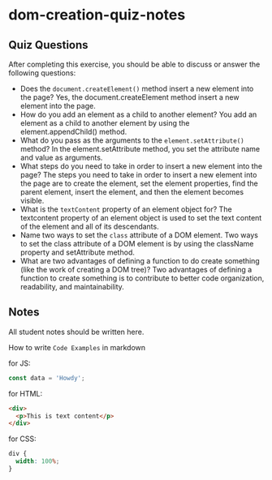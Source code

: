 # dom-creation-quiz-notes

## Quiz Questions

After completing this exercise, you should be able to discuss or answer the following questions:

- Does the `document.createElement()` method insert a new element into the page?
  Yes, the document.createElement method insert a new element into the page.
- How do you add an element as a child to another element?
  You add an element as a child to another element by using the element.appendChild() method.
- What do you pass as the arguments to the `element.setAttribute()` method?
  In the element.setAttribute method, you set the attribute name and value as arguments.
- What steps do you need to take in order to insert a new element into the page?
  The steps you need to take in order to insert a new element into the page are to create the element, set the element properties, find the parent element, insert the element, and then the element becomes visible.
- What is the `textContent` property of an element object for?
  The textcontent property of an element object is used to set the text content of the element and all of its descendants.
- Name two ways to set the `class` attribute of a DOM element.
  Two ways to set the class attribute of a DOM element is by using the className property and setAttribute method.
- What are two advantages of defining a function to do create something (like the work of creating a DOM tree)?
  Two advantages of defining a function to create something is to contribute to better code organization, readability, and maintainability.

## Notes

All student notes should be written here.

How to write `Code Examples` in markdown

for JS:

```javascript
const data = 'Howdy';
```

for HTML:

```html
<div>
  <p>This is text content</p>
</div>
```

for CSS:

```css
div {
  width: 100%;
}
```
